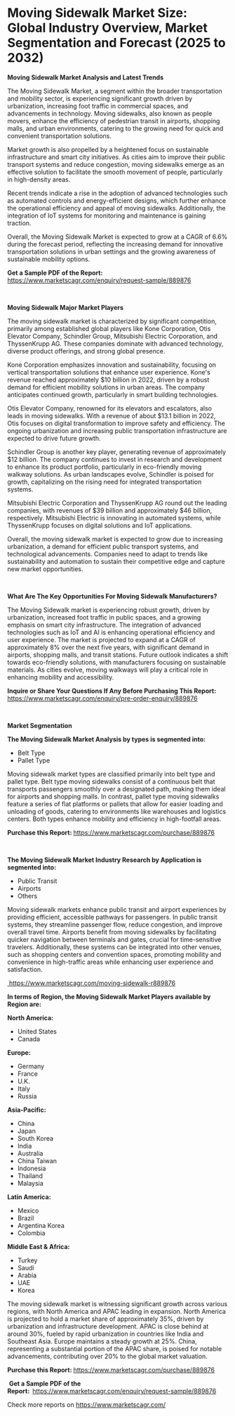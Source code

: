<p><h1>Moving Sidewalk Market Size: Global Industry Overview, Market Segmentation and Forecast (2025 to 2032)</h1></p><p><strong>Moving Sidewalk Market Analysis and Latest Trends</strong></p>
<p><p>The Moving Sidewalk Market, a segment within the broader transportation and mobility sector, is experiencing significant growth driven by urbanization, increasing foot traffic in commercial spaces, and advancements in technology. Moving sidewalks, also known as people movers, enhance the efficiency of pedestrian transit in airports, shopping malls, and urban environments, catering to the growing need for quick and convenient transportation solutions.</p><p>Market growth is also propelled by a heightened focus on sustainable infrastructure and smart city initiatives. As cities aim to improve their public transport systems and reduce congestion, moving sidewalks emerge as an effective solution to facilitate the smooth movement of people, particularly in high-density areas.</p><p>Recent trends indicate a rise in the adoption of advanced technologies such as automated controls and energy-efficient designs, which further enhance the operational efficiency and appeal of moving sidewalks. Additionally, the integration of IoT systems for monitoring and maintenance is gaining traction.</p><p>Overall, the Moving Sidewalk Market is expected to grow at a CAGR of 6.6% during the forecast period, reflecting the increasing demand for innovative transportation solutions in urban settings and the growing awareness of sustainable mobility options.</p></p>
<p><strong>Get a Sample PDF of the Report:&nbsp;</strong> <a href="https://www.marketscagr.com/enquiry/request-sample/889876?utm_campaign=2239&utm_medium=2&utm_source=Github&utm_content=ia&utm_term=16022025&utm_id=moving-sidewalk">https://www.marketscagr.com/enquiry/request-sample/889876</a></p>
<p>&nbsp;</p>
<p><strong>Moving Sidewalk Major Market Players</strong></p>
<p><p>The moving sidewalk market is characterized by significant competition, primarily among established global players like Kone Corporation, Otis Elevator Company, Schindler Group, Mitsubishi Electric Corporation, and ThyssenKrupp AG. These companies dominate with advanced technology, diverse product offerings, and strong global presence.</p><p>Kone Corporation emphasizes innovation and sustainability, focusing on vertical transportation solutions that enhance user experience. Kone's revenue reached approximately $10 billion in 2022, driven by a robust demand for efficient mobility solutions in urban areas. The company anticipates continued growth, particularly in smart building technologies.</p><p>Otis Elevator Company, renowned for its elevators and escalators, also leads in moving sidewalks. With a revenue of about $13.1 billion in 2022, Otis focuses on digital transformation to improve safety and efficiency. The ongoing urbanization and increasing public transportation infrastructure are expected to drive future growth.</p><p>Schindler Group is another key player, generating revenue of approximately $12 billion. The company continues to invest in research and development to enhance its product portfolio, particularly in eco-friendly moving walkway solutions. As urban landscapes evolve, Schindler is poised for growth, capitalizing on the rising need for integrated transportation systems.</p><p>Mitsubishi Electric Corporation and ThyssenKrupp AG round out the leading companies, with revenues of $39 billion and approximately $46 billion, respectively. Mitsubishi Electric is innovating in automated systems, while ThyssenKrupp focuses on digital solutions and IoT applications.</p><p>Overall, the moving sidewalk market is expected to grow due to increasing urbanization, a demand for efficient public transport systems, and technological advancements. Companies need to adapt to trends like sustainability and automation to sustain their competitive edge and capture new market opportunities.</p></p>
<p>&nbsp;</p>
<p><strong>What Are The Key Opportunities For Moving Sidewalk Manufacturers?</strong></p>
<p><p>The Moving Sidewalk market is experiencing robust growth, driven by urbanization, increased foot traffic in public spaces, and a growing emphasis on smart city infrastructure. The integration of advanced technologies such as IoT and AI is enhancing operational efficiency and user experience. The market is projected to expand at a CAGR of approximately 8% over the next five years, with significant demand in airports, shopping malls, and transit stations. Future outlook indicates a shift towards eco-friendly solutions, with manufacturers focusing on sustainable materials. As cities evolve, moving walkways will play a critical role in enhancing mobility and accessibility.</p></p>
<p><strong>Inquire or Share Your Questions If Any Before Purchasing This Report:</strong> <a href="https://www.marketscagr.com/enquiry/pre-order-enquiry/889876?utm_campaign=2239&utm_medium=2&utm_source=Github&utm_content=ia&utm_term=16022025&utm_id=moving-sidewalk">https://www.marketscagr.com/enquiry/pre-order-enquiry/889876</a></p>
<p>&nbsp;</p>
<p><strong>Market Segmentation</strong></p>
<p><strong>The Moving Sidewalk Market Analysis by types is segmented into:</strong></p>
<p><ul><li>Belt Type</li><li>Pallet Type</li></ul></p>
<p><p>Moving sidewalk market types are classified primarily into belt type and pallet type. Belt type moving sidewalks consist of a continuous belt that transports passengers smoothly over a designated path, making them ideal for airports and shopping malls. In contrast, pallet type moving sidewalks feature a series of flat platforms or pallets that allow for easier loading and unloading of goods, catering to environments like warehouses and logistics centers. Both types enhance mobility and efficiency in high-footfall areas.</p></p>
<p><strong>Purchase this Report:&nbsp;</strong><a href="https://www.marketscagr.com/purchase/889876?utm_campaign=2239&utm_medium=2&utm_source=Github&utm_content=ia&utm_term=16022025&utm_id=moving-sidewalk">https://www.marketscagr.com/purchase/889876</a></p>
<p>&nbsp;</p>
<p><strong>The Moving Sidewalk Market Industry Research by Application is segmented into:</strong></p>
<p><ul><li>Public Transit</li><li>Airports</li><li>Others</li></ul></p>
<p><p>Moving sidewalk markets enhance public transit and airport experiences by providing efficient, accessible pathways for passengers. In public transit systems, they streamline passenger flow, reduce congestion, and improve overall travel time. Airports benefit from moving sidewalks by facilitating quicker navigation between terminals and gates, crucial for time-sensitive travelers. Additionally, these systems can be integrated into other venues, such as shopping centers and convention spaces, promoting mobility and convenience in high-traffic areas while enhancing user experience and satisfaction.</p></p>
<p><a href="https://www.marketscagr.com/moving-sidewalk-r889876?utm_campaign=2239&utm_medium=2&utm_source=Github&utm_content=ia&utm_term=16022025&utm_id=moving-sidewalk">&nbsp;https://www.marketscagr.com/moving-sidewalk-r889876</a></p>
<p><strong>In terms of Region, the Moving Sidewalk Market Players available by Region are:</strong></p>
<p>
    <p> <strong> North America: </strong>
        <ul>
            <li>United States</li>
            <li>Canada</li>
        </ul>
        </p> 
    <p> <strong> Europe: </strong>
        <ul>
            <li>Germany</li>
            <li>France</li>
            <li>U.K.</li>
            <li>Italy</li>
            <li>Russia</li>
        </ul>
        </p> 
    <p> <strong> Asia-Pacific: </strong>
        <ul>
            <li>China</li>
            <li>Japan</li>
            <li>South Korea</li>
            <li>India</li>
            <li>Australia</li>
            <li>China Taiwan</li>
            <li>Indonesia</li>
            <li>Thailand</li>
            <li>Malaysia</li>
        </ul>
        </p> 
    <p> <strong> Latin America: </strong>
        <ul>
            <li>Mexico</li>
            <li>Brazil</li>
            <li>Argentina Korea</li>
            <li>Colombia</li>
        </ul>
        </p> 
    <p> <strong> Middle East & Africa: </strong>
        <ul>
            <li>Turkey</li>
            <li>Saudi</li>
            <li>Arabia</li>
            <li>UAE</li>
            <li>Korea</li>
        </ul>
    </p>
    </p>
<p><p>The moving sidewalk market is witnessing significant growth across various regions, with North America and APAC leading in expansion. North America is projected to hold a market share of approximately 35%, driven by urbanization and infrastructure development. APAC is close behind at around 30%, fueled by rapid urbanization in countries like India and Southeast Asia. Europe maintains a steady growth at 25%. China, representing a substantial portion of the APAC share, is poised for notable advancements, contributing over 20% to the global market valuation.</p></p>
<p><strong>Purchase this Report: </strong><a href="https://www.marketscagr.com/purchase/889876?utm_campaign=2239&utm_medium=2&utm_source=Github&utm_content=ia&utm_term=16022025&utm_id=moving-sidewalk">https://www.marketscagr.com/purchase/889876</a></p>
<p>&nbsp;<strong>Get a Sample PDF of the Report:&nbsp;&nbsp;</strong><a href="https://www.marketscagr.com/enquiry/request-sample/889876?utm_campaign=2239&utm_medium=2&utm_source=Github&utm_content=ia&utm_term=16022025&utm_id=moving-sidewalk">https://www.marketscagr.com/enquiry/request-sample/889876</a></p>
<p><strong></strong></p>
<p>Check more reports on <a href="https://www.marketscagr.com/?utm_campaign=2239&utm_medium=2&utm_source=Github&utm_content=ia&utm_term=16022025&utm_id=moving-sidewalk">https://www.marketscagr.com/</a></p>